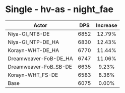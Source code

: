 # Single - hv-as - night_fae
| Actor | DPS | Increase |
|---|:---:|:---:|
|Niya-GI_NTB-DE|6852|12.79%|
|Niya-GI_NTP-DE_HA|6830|12.43%|
|Korayn-WHT-DE_HA|6770|11.44%|
|Dreamweaver-FoB-DE_HA|6747|11.06%|
|Dreamweaver-FoB_SB-DE|6635|9.23%|
|Korayn-WHT_FS-DE|6583|8.36%|
|Base|6075|0.00%|
